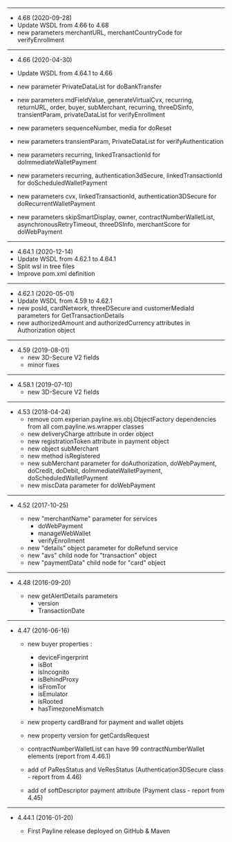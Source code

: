 ----------------------------------------

* 4.68 (2020-09-28)
* Update WSDL from 4.66 to 4.68
* new parameters merchantURL, merchantCountryCode for verifyEnrollment

----------------------------------------

* 4.66 (2020-04-30)
* Update WSDL from 4.64.1 to 4.66
* new parameter PrivateDataList for doBankTransfer
* new parameters mdFieldValue, generateVirtualCvx, recurring, returnURL, order, buyer, subMerchant, recurring, threeDSinfo, transientParam, privateDataList for verifyEnrollment
* new parameters sequenceNumber, media for doReset
* new parameters transientParam, PrivateDataList for verifyAuthentication

* new parameters recurring, linkedTransactionId for doImmediateWalletPayment
* new parameters recurring, authentication3dSecure, linkedTransactionId for doScheduledWalletPayment
* new parameters cvx, linkedTransactionId, authentication3DSecure for doRecurrentWalletPayment
* new parameters skipSmartDisplay, owner, contractNumberWalletList, asynchronousRetryTimeout, threeDSInfo, merchantScore for doWebPayment

----------------------------------------

* 4.64.1 (2020-12-14)
* Update WSDL from 4.62.1 to 4.64.1
* Split wsl in tree files
* Improve pom.xml definition

----------------------------------------

* 4.62.1 (2020-05-01)
 * Update WSDL from 4.59 to 4.62.1
 * new posId, cardNetwork, threeDSecure and customerMediaId parameters for GetTransactionDetails 
 * new authorizedAmount and authorizedCurrency attributes in Authorization object
 
----------------------------------------

* 4.59 (2019-08-01)
  * new 3D-Secure V2 fields
  * minor fixes
    
---------------------------------------- 
* 4.58.1 (2019-07-10)
  * new 3D-Secure V2 fields
    
---------------------------------------- 
* 4.53 (2018-04-24)
  * remove com.experian.payline.ws.obj.ObjectFactory dependencies from all com.payline.ws.wrapper classes
  * new deliveryCharge attribute in order object
  * new registrationToken attribute in payment object
  * new object subMerchant
  * new method isRegistered
  * new subMerchant parameter for doAuthorization, doWebPayment, doCredit, doDebit, doImmediateWalletPayment, doScheduledWalletPayment
  * new miscData parameter for doWebPayment
  
---------------------------------------- 

* 4.52 (2017-10-25)

  * new "merchantName" parameter for services
  	- doWebPayment
  	- manageWebWallet
  	- verifyEnrollment
  * new "details" object parameter for doRefund service
  * new "avs" child node for "transaction" object
  * new "paymentData" child node for "card" object

----------------------------------------

* 4.48 (2016-09-20)

  * new getAlertDetails parameters
  	- version
  	- TransactionDate	

----------------------------------------

* 4.47 (2016-06-16)

  * new buyer properties :
  	- deviceFingerprint
  	- isBot
  	- isIncognito
  	- isBehindProxy
  	- isFromTor
  	- isEmulator
  	- isRooted
  	- hasTimezoneMismatch
  * new property cardBrand for payment and wallet objets
  * new property version for getCardsRequest
  
  * contractNumberWalletList can have 99 contractNumberWallet elements (report from 4.46.1)
  * add of PaResStatus and VeResStatus (Authentication3DSecure class - report from 4.46) 
  * add of softDescriptor payment attribute (Payment class - report from 4.45)
  
----------------------------------------

* 4.44.1 (2016-01-20)

  * First Payline release deployed on GitHub & Maven
